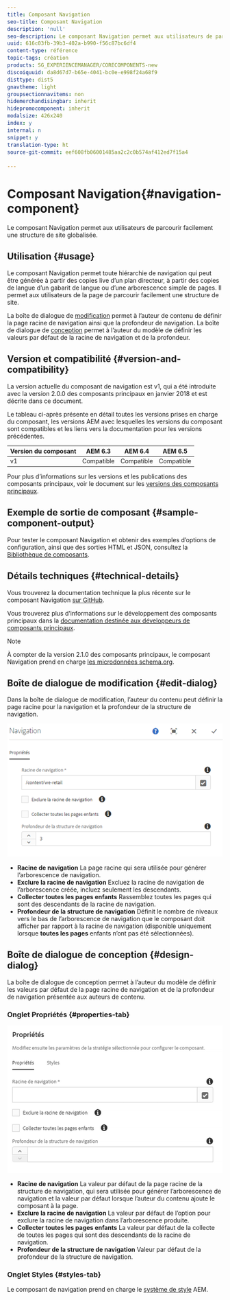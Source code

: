 ```yaml
---
title: Composant Navigation
seo-title: Composant Navigation
description: 'null'
seo-description: Le composant Navigation permet aux utilisateurs de parcourir facilement une structure de site globalisée.
uuid: 616c03fb-39b3-402a-b990-f56c87bc6df4
content-type: référence
topic-tags: création
products: SG_EXPERIENCEMANAGER/CORECOMPONENTS-new
discoiquuid: da8d67d7-b65e-4041-bc0e-e998f24a68f9
disttype: dist5
gnavtheme: light
groupsectionnavitems: non
hidemerchandisingbar: inherit
hidepromocomponent: inherit
modalsize: 426x240
index: y
internal: n
snippet: y
translation-type: ht
source-git-commit: eef608fb06001485aa2c2c0b574af412ed7f15a4

---
```



# Composant Navigation{#navigation-component}

Le composant Navigation permet aux utilisateurs de parcourir facilement une structure de site globalisée.

## Utilisation {#usage}

Le composant Navigation permet toute hiérarchie de navigation qui peut être générée à partir des copies live d’un plan directeur, à partir des copies de langue d’un gabarit de langue ou d’une arborescence simple de pages. Il permet aux utilisateurs de la page de parcourir facilement une structure de site.

La boîte de dialogue de [modification](#edit-dialog) permet à l’auteur de contenu de définir la page racine de navigation ainsi que la profondeur de navigation. La boîte de dialogue de [conception](#design-dialog) permet à l’auteur du modèle de définir les valeurs par défaut de la racine de navigation et de la profondeur.

## Version et compatibilité {#version-and-compatibility}

La version actuelle du composant de navigation est v1, qui a été introduite avec la version 2.0.0 des composants principaux en janvier 2018 et est décrite dans ce document.

Le tableau ci-après présente en détail toutes les versions prises en charge du composant, les versions AEM avec lesquelles les versions du composant sont compatibles et les liens vers la documentation pour les versions précédentes.

| Version du composant | AEM 6.3 | AEM 6.4 | AEM 6.5 |
|--- |--- |--- |--- |
| v1 | Compatible | Compatible | Compatible |


Pour plus d’informations sur les versions et les publications des composants principaux, voir le document sur les [versions des composants principaux](versions.md).

## Exemple de sortie de composant {#sample-component-output}

Pour tester le composant Navigation et obtenir des exemples d’options de configuration, ainsi que des sorties HTML et JSON, consultez la [Bibliothèque de composants](http://opensource.adobe.com/aem-core-wcm-components/library/separator.html).

## Détails techniques {#technical-details}

Vous trouverez la documentation technique la plus récente sur le composant Navigation [sur GitHub](https://github.com/adobe/aem-core-wcm-components/blob/master/content/src/content/jcr_root/apps/core/wcm/components/navigation/v1/navigation).

Vous trouverez plus d’informations sur le développement des composants principaux dans la [documentation destinée aux développeurs de composants principaux](developing.md).

>[!NOTE]
>
>À compter de la version 2.1.0 des composants principaux, le composant Navigation prend en charge [les microdonnées schema.org](https://schema.org).

## Boîte de dialogue de modification {#edit-dialog}

Dans la boîte de dialogue de modification, l’auteur du contenu peut définir la page racine pour la navigation et la profondeur de la structure de navigation.

![](assets/screen_shot_2018-04-03at112055.png)

* **Racine de navigation**
La page racine qui sera utilisée pour générer l’arborescence de navigation.
* **Exclure la racine de navigation**
Excluez la racine de navigation de l’arborescence créée, incluez seulement les descendants.
* **Collecter toutes les pages enfants**
Rassemblez toutes les pages qui sont des descendants de la racine de navigation.
* **Profondeur de la structure de navigation**
Définit le nombre de niveaux vers le bas de l’arborescence de navigation que le composant doit afficher par rapport à la racine de navigation (disponible uniquement lorsque **toutes les pages** enfants n’ont pas été sélectionnées).

## Boîte de dialogue de conception {#design-dialog}

La boîte de dialogue de conception permet à l’auteur du modèle de définir les valeurs par défaut de la page racine de navigation et de la profondeur de navigation présentée aux auteurs de contenu.

### Onglet Propriétés {#properties-tab}

![](assets/screen_shot_2018-04-03at112357.png)

* **Racine de navigation**
La valeur par défaut de la page racine de la structure de navigation, qui sera utilisée pour générer l’arborescence de navigation et la valeur par défaut lorsque l’auteur du contenu ajoute le composant à la page.
* **Exclure la racine de navigation**
La valeur par défaut de l’option pour exclure la racine de navigation dans l’arborescence produite.
* **Collecter toutes les pages enfants**
La valeur par défaut de la collecte de toutes les pages qui sont des descendants de la racine de navigation.
* **Profondeur de la structure de navigation**
Valeur par défaut de la profondeur de la structure de navigation.

### Onglet Styles {#styles-tab}

Le composant de navigation prend en charge le [système de style](authoring.md#component-styling) AEM.